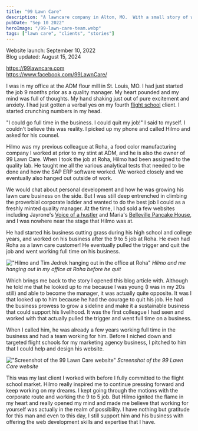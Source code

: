 ```yaml
---
title: "99 Lawn Care"
description: "A lawncare company in Alton, MO.  With a small story of when I quit my job."
pubDate: "Sep 10 2022"
heroImage: "/99-lawn-care-team.webp"
tags: ["lawn care", "clients", "stories"]
---
```


Website launch: September 10, 2022<br>
Blog updated: August 15, 2024

https://99lawncare.com<br>
https://www.facebook.com/99LawnCare/

I was in my office at the ADM flour mill in St. Louis, MO.  I had just started the job 9 months prior as a quality manager.  My heart pounded and my mind was full of thoughts.  My hand shaking just out of pure excitement and anxiety.  I had just gotten a verbal yes on my fourth [flight school](/blog/tag/flight%20schools) client.  I started crunching numbers in my head.  

"I could go full time in the business. I could quit my job!" I said to myself.  I couldn't believe this was reality.  I picked up my phone and called Hilmo and asked for his counsel.

Hilmo was my previous colleague at Roha, a food color manufacturing company I worked at prior to my stint at ADM, and he is also the owner of 99 Lawn Care.  When I took the job at Roha, Hilmo had been assigned to the quality lab.  He taught me all the various analytical tests that needed to be done and how the SAP ERP software worked.  We worked closely and we eventually also hanged out outside of work.

We would chat about personal development and how he was growing his lawn care business on the side.  But I was still deep entrenched in climbing the proverbial corporate ladder and wanted to do the best job I could as a freshly minted quality manager.  At the time, I had sold a few websites including Jayrone's [Voice of a hustler](/blog/voice-of-a-hustler-jayrone) and Maria's [Belleville Pancake House](/blog/belleville-pancake-house), and I was nowhere near the stage that Hilmo was at. 

He had started his business cutting grass during his high school and college years, and worked on his business after the 9 to 5 job at Roha.  He even had Roha as a lawn care customer!  He eventually pulled the trigger and quit the job and went working full time on his business.

!["Hilmo and Tim Jedrek hanging out in the office at Roha"](/hilmo-and-tim.jpg)
*Hilmo and me hanging out in my office at Roha before he quit*

Which brings me back to the story I opened this blog article with.  Although he told me that he looked up to me because I was young (I was in my 20s still) and able to become the manager, it was actually quite opposite.  It was I that looked up to him because he had the courage to quit his job.  He had the business prowess to grow a sideline and make it a sustainable business that could support his livelihood.  It was the first colleague I had seen and worked with that actually pulled the trigger and went full time on a business.

When I called him, he was already a few years working full time in the business and had a team working for him.  Before I niched down and targeted flight schools for my marketing agency business, I pitched to him that I could help and design his website.


!["Screenshot of the 99 Lawn Care website"](/99-lawn-care-screenshow.png)
*Screenshot of the 99 Lawn Care website*

This was my last client I worked with before I fully committed to the flight school market.  Hilmo really inspired me to continue pressing forward and keep working on my dreams.  I kept going through the motions with the corporate route and working the 9 to 5 job.  But Hilmo ignited the flame in my heart and really opened my mind and made me believe that working for yourself was actually in the realm of possibility.  I have nothing but gratitude for this man and even to this day, I still support him and his business with offering the web development skills and expertise that I have.